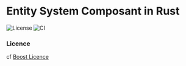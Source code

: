 # Entity System Composant in Rust
![License](https://img.shields.io/badge/License-Boost%201.0-lightblue.svg) ![CI](https://github.com/EVaillant/entity-system-rs/workflows/CI/badge.svg)

### Licence

cf [Boost Licence](http://www.boost.org/LICENSE_1_0.txt)